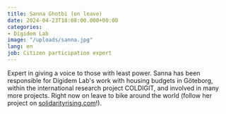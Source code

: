 ```yaml
---
title: Sanna Ghotbi (on leave)
date: 2024-04-23T18:08:00.000+00:00
categories:
- Digidem Lab
image: "/uploads/sanna.jpg"
lang: en
job: Citizen participation expert
---
```


Expert in giving a voice to those with least power. Sanna has been responsible for Digidem Lab's work with housing budgets in Göteborg, within the international research project COLDIGIT, and involved in many more projects. Right now on leave to bike around the world (follow her project on [solidarityrising.com](https://solidarityrising.com/)!).

